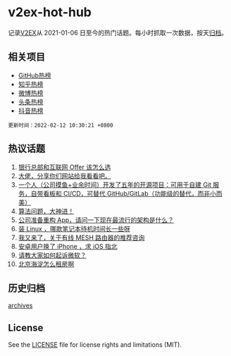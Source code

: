 # v2ex-hot-hub

 记录[V2EX](https://www.v2ex.com/)从 2021-01-06 日至今的热门话题。每小时抓取一次数据，按天[归档](archives)。
 
 ## 相关项目

- [GitHub热榜](https://github.com/lonnyzhang423/github-hot-hub)
- [知乎热榜](https://github.com/lonnyzhang423/zhihu-hot-hub)
- [微博热榜](https://github.com/lonnyzhang423/weibo-hot-hub)
- [头条热榜](https://github.com/lonnyzhang423/toutiao-hot-hub)
- [抖音热榜](https://github.com/lonnyzhang423/douyin-hot-hub)


 `更新时间：2022-02-12 10:30:21 +0800`

## 热议话题

1. [银行总部和互联网 Offer 该怎么选](https://www.v2ex.com/t/833168)
1. [大佬，分享你们网站给我看看吧。](https://www.v2ex.com/t/833200)
1. [一个人（公司摸鱼+业余时间）开发了五年的开源项目：可用于自建 Git 服务，自带看板和 CI/CD，可替代 GitHub/GitLab（功能级的替代，而非小而美）](https://www.v2ex.com/t/833320)
1. [算法问题，大神进！](https://www.v2ex.com/t/833123)
1. [公司准备重构 App，请问一下现在最流行的架构是什么？](https://www.v2ex.com/t/833167)
1. [装 Linux ，哪款笔记本待机时间长一些呀](https://www.v2ex.com/t/833137)
1. [我又来了，关于有线 MESH 路由器的推荐咨询](https://www.v2ex.com/t/833170)
1. [安卓用户换了 iPhone ，求 iOS 指北](https://www.v2ex.com/t/833162)
1. [请教大家如何起诉微软？](https://www.v2ex.com/t/833298)
1. [北京海淀怎么租房啊](https://www.v2ex.com/t/833260)

## 历史归档

[archives](archives)

## License

See the [LICENSE](LICENSE) file for license rights and limitations (MIT).
